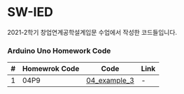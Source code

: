 # SW-IED
2021-2학기 창업연계공학설계입문 수업에서 작성한 코드들입니다.

### Arduino Uno Homework Code

| # | Homewrok Code | Code | Link |
| - | ------------- | ---- | ---- |
|1|04P9|[04_example_3](./code/04_example_3.ino)|-|
